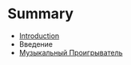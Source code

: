 # Summary

* [Introduction](README.md)
* Введение
* [Музыкальный Проигрыватель](musicplayer/muzikalnii_proigrivatel.md)

